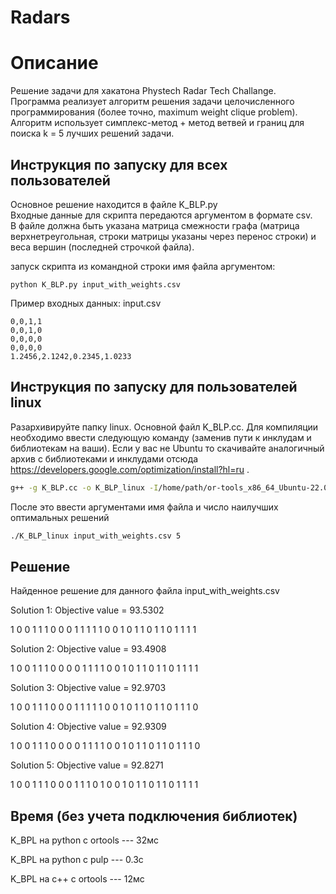 # Radars

# Описание
Решение задачи для хакатона Phystech Radar Tech Challange.  
Программа реализует алгоритм решения задачи целочисленного программирования (более точно, maximum weight clique problem).  
Алгоритм использует симплекс-метод + метод ветвей и границ для поиска k = 5 лучших решений задачи.  

## Инструкция по запуску для всех пользователей
Основное решение находится в файле K_BLP.py  
Входные данные для скрипта передаются аргументом в формате csv.  
В файле должна быть указана матрица смежности графа (матрица верхнетреугольная, строки матрицы указаны через перенос строки) и веса вершин (последней строчкой файла).  
  
запуск скрипта из командной строки имя файла аргументом:
```shell
python K_BLP.py input_with_weights.csv
```

Пример входных данных: input.csv
```
0,0,1,1
0,0,1,0
0,0,0,0
0,0,0,0
1.2456,2.1242,0.2345,1.0233
```

## Инструкция по запуску для пользователей linux
Разархивируйте папку linux. Основной файл K_BLP.cc. Для компиляции необходимо ввести следующую команду (заменив пути к инклудам и библиотекам на ваши). Если у вас не Ubuntu то скачивайте аналогичный архив с библиотеками и инклудами отсюда https://developers.google.com/optimization/install?hl=ru .
```bash
g++ -g K_BLP.cc -o K_BLP_linux -I/home/path/or-tools_x86_64_Ubuntu-22.04_cpp_v9.9.3963/include -L/home/path/or-tools_x86_64_Ubuntu-22.04_cpp_v9.9.3963/lib -lortools -labsl_strings -labsl_synchronization -lpthread -ldl
```

После это ввести аргументами имя файла и число наилучших оптимальных решений
```bash
./K_BLP_linux input_with_weights.csv 5
```

## Решение 

Найденное решение для данного файла input_with_weights.csv

Solution 1:
Objective value = 93.5302

1 0 0 1 1 1 0 0 0 1 1 1 1 1 0 0 1 0 1 1 0 1 1 0 1 1 1 1 

Solution 2:
Objective value = 93.4908

1 0 0 1 1 1 0 0 0 0 1 1 1 1 0 0 1 0 1 1 0 1 1 0 1 1 1 1 

Solution 3:
Objective value = 92.9703

1 0 0 1 1 1 0 0 0 1 1 1 1 1 0 0 1 0 1 1 0 1 1 0 1 1 1 0 

Solution 4:
Objective value = 92.9309

1 0 0 1 1 1 0 0 0 0 1 1 1 1 0 0 1 0 1 1 0 1 1 0 1 1 1 0 

Solution 5:
Objective value = 92.8271

1 0 0 1 1 1 0 0 0 1 1 1 0 1 0 0 1 0 1 1 0 1 1 0 1 1 1 1

## Время (без учета подключения библиотек)

K_BPL на python с ortools --- 32мс

K_BPL на python с pulp --- 0.3с

K_BPL на c++ с ortools --- 12мс
